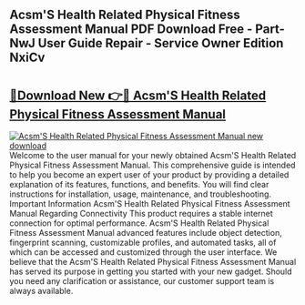 ## Acsm'S Health Related Physical Fitness Assessment Manual PDF Download Free - Part-NwJ User Guide Repair - Service Owner Edition NxiCv

# <h2><a href="http://cf28709.oget.top/?id=Acsm%27S+Health+Related+Physical+Fitness+Assessment+Manual">🔗Download New 👉🔴 Acsm'S Health Related Physical Fitness Assessment Manual</a></h2>

[![Acsm'S Health Related Physical Fitness Assessment Manual new download](https://i.imgur.com/5g1atiW.png)](http://cf28709.oget.top/?id=Acsm%27S+Health+Related+Physical+Fitness+Assessment+Manual)
Welcome to the user manual for your newly obtained Acsm'S Health Related Physical Fitness Assessment Manual. This comprehensive guide is intended to help you become an expert user of your product by providing a detailed explanation of its features, functions, and benefits. You will find clear instructions for installation, usage, maintenance, and troubleshooting. Important Information Acsm'S Health Related Physical Fitness Assessment Manual Regarding Connectivity This product requires a stable internet connection for optimal performance. Acsm'S Health Related Physical Fitness Assessment Manual advanced features include object detection, fingerprint scanning, customizable profiles, and automated tasks, all of which can be accessed and customized through the user interface. We believe that the Acsm'S Health Related Physical Fitness Assessment Manual has served its purpose in getting you started with your new gadget. Should you need any clarification or assistance, our customer support team is always available.
